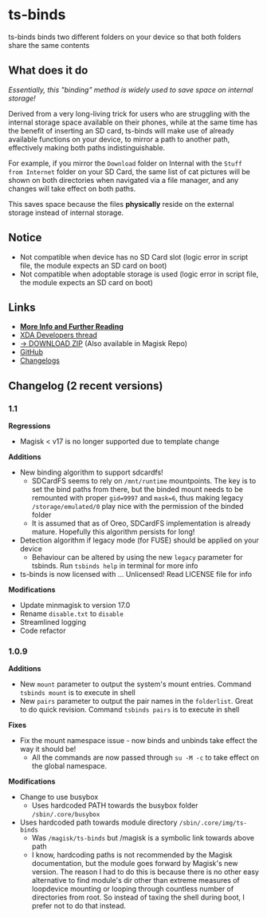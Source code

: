 # ts-binds
ts-binds binds two different folders on your device so that both folders share the same contents

## What does it do
_Essentially, this "binding" method is widely used to save space on internal storage!_

Derived from a very long-living trick for users who are struggling with the internal storage space available on their phones, while at the same time has the benefit of inserting an SD card, ts-binds will make use of already available functions on your device, to mirror a path to another path, effectively making both paths indistinguishable.

For example, if you mirror the `Download` folder on Internal with the `Stuff from Internet` folder on your SD Card, the same list of cat pictures will be shown on both directories when navigated via a file manager, and any changes will take effect on both paths.

This saves space because the files **physically** reside on the external storage instead of internal storage.

## Notice
- Not compatible when device has no SD Card slot (logic error in script file, the module expects an SD card on boot)
- Not compatible when adoptable storage is used (logic error in script file, the module expects an SD card on boot)

## Links
- [**More Info and Further Reading**](https://www.technosparks.net/pages/product-documentation/ts-binds?from=readme)
- [XDA Developers thread](https://forum.xda-developers.com/apps/magisk/module-ts-binds-t3628856)
- [→ DOWNLOAD ZIP](https://github.com/Magisk-Modules-Repo/ts-binds/releases) (Also available in Magisk Repo)
- [GitHub](https://github.com/Magisk-Modules-Repo/ts-binds/)
- [Changelogs](https://github.com/Magisk-Modules-Repo/ts-binds/releases)

## Changelog (2 recent versions)

### 1.1
**Regressions**
- Magisk < v17 is no longer supported due to template change

**Additions**
- New binding algorithm to support sdcardfs!
  - SDCardFS seems to rely on `/mnt/runtime` mountpoints. The key is to set the bind paths from there, but the binded mount needs to be remounted with proper `gid=9997` and `mask=6`, thus making legacy `/storage/emulated/0` play nice with the permission of the binded folder
  - It is assumed that as of Oreo, SDCardFS implementation is already mature. Hopefully this algorithm persists for long!
- Detection algorithm if legacy mode (for FUSE) should be applied on your device
  - Behaviour can be altered by using the new `legacy` parameter for tsbinds. Run `tsbinds help` in terminal for more info
- ts-binds is now licensed with ... Unlicensed! Read LICENSE file for info

**Modifications**
- Update minmagisk to version 17.0
- Rename `disable.txt` to `disable`
- Streamlined logging
- Code refactor

### 1.0.9
**Additions**
- New `mount` parameter to output the system's mount entries. Command `tsbinds mount` is to execute in shell
- New `pairs` parameter to output the pair names in the `folderlist`. Great to do quick revision. Command `tsbinds pairs` is to execute in shell

**Fixes**
- Fix the mount namespace issue - now binds and unbinds take effect the way it should be!
  - All the commands are now passed through `su -M -c` to take effect on the global namespace.

**Modifications**
- Change to use busybox
  - Uses hardcoded PATH towards the busybox folder `/sbin/.core/busybox`
- Uses hardcoded path towards module directory `/sbin/.core/img/ts-binds`
  - Was `/magisk/ts-binds` but /magisk is a symbolic link towards above path
  - I know, hardcoding paths is not recommended by the Magisk documentation, but the module goes forward by Magisk's new version. The reason I had to do this is because there is no other easy alternative to find module's dir other than extreme measures of loopdevice mounting or looping through countless number of directories from root. So instead of taxing the shell during boot, I prefer not to do that instead.
